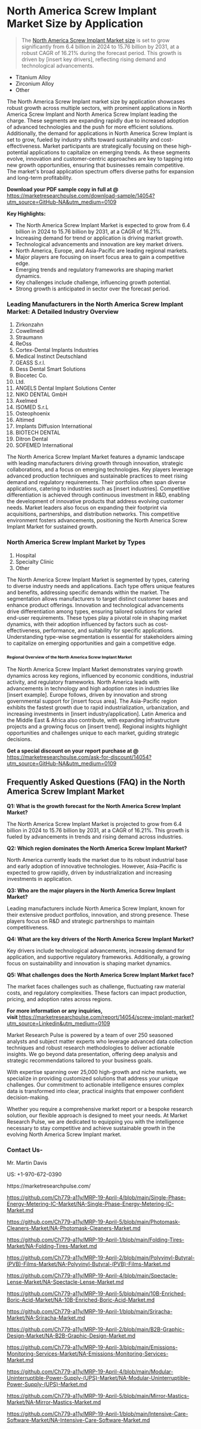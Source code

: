<h1>North America Screw Implant Market&nbsp;Size by Application</h1><blockquote><p>The <a href="https://marketresearchpulse.com/download-sample/14054?utm_source=GitHub-NA&amp;utm_medium=0109">North America Screw Implant Market size</a> is set to grow significantly from 6.4 billion in 2024 to 15.76 billion by 2031, at a robust CAGR of 16.21% during the forecast period. This growth is driven by [insert key drivers], reflecting rising demand and technological advancements.</p></blockquote><ul><li>Titanium Alloy<li> Zirconium Alloy<li> Other</li></ul><p>The North America Screw Implant market size by application showcases robust growth across multiple sectors, with prominent applications in North America Screw Implant and North America Screw Implant leading the charge. These segments are expanding rapidly due to increased adoption of advanced technologies and the push for more efficient solutions. Additionally, the demand for applications in North America Screw Implant is set to grow, fueled by industry shifts toward sustainability and cost-effectiveness. Market participants are strategically focusing on these high-potential applications to capitalize on emerging trends. As these segments evolve, innovation and customer-centric approaches are key to tapping into new growth opportunities, ensuring that businesses remain competitive. The market's broad application spectrum offers diverse paths for expansion and long-term profitability.</p><p><strong>Download your PDF sample copy in full at @ </strong><a href="https://marketresearchpulse.com/download-sample/14054?utm_source=GitHub-NA&amp;utm_medium=0109">https://marketresearchpulse.com/download-sample/14054?utm_source=GitHub-NA&amp;utm_medium=0109</a></p><p><strong>Key Highlights: </strong></p><ul><li>The North America Screw Implant Market is expected to grow from 6.4 billion in 2024 to 15.76 billion by 2031, at a CAGR of 16.21%.</li><li>Increasing demand for trend or application is driving market growth.</li><li>Technological advancements and innovation are key market drivers.</li><li>North America, Europe, and Asia-Pacific are leading regional markets.</li><li>Major players are focusing on insert focus area to gain a competitive edge.</li><li>Emerging trends and regulatory frameworks are shaping market dynamics.</li><li>Key challenges include challenge, influencing growth potential.</li><li>Strong growth is anticipated in sector over the forecast period.</li></ul><h3>Leading Manufacturers in the North America Screw Implant Market: A Detailed Industry Overview</h3><ol><li>Zirkonzahn</li><li>Cowellmedi</li><li>Straumann</li><li>ReOss</li><li>Cortex-Dental Implants Industries</li><li>Medical Instinct Deutschland</li><li>GEASS S.r.l.</li><li>Dess Dental Smart Solutions</li><li>Biocetec Co.</li><li>Ltd.</li><li>ANGELS Dental Implant Solutions Center</li><li>NIKO DENTAL GmbH</li><li>Axelmed</li><li>ISOMED S.r.L</li><li>Osteophoenix</li><li>Altimed</li><li>Implants Diffusion International</li><li>BIOTECH DENTAL</li><li>Ditron Dental</li><li>SOFEMED International</li></ol><div class="flex max-w-full flex-col flex-grow"><div class="min-h-8 text-message flex w-full flex-col items-end gap-2 whitespace-normal break-words [.text-message+&amp;]:mt-5" dir="auto" data-message-author-role="assistant" data-message-id="fd8432e4-4910-450d-b182-61b7bfb0a01f" data-message-model-slug="gpt-4o"><div class="flex w-full flex-col gap-1 empty:hidden first:pt-[3px]"><div class="markdown prose w-full break-words dark:prose-invert light"><p>The North America Screw Implant Market features a dynamic landscape with leading manufacturers driving growth through innovation, strategic collaborations, and a focus on emerging technologies. Key players leverage advanced production techniques and sustainable practices to meet rising demand and regulatory requirements. Their portfolios often span diverse applications, catering to industries such as [insert industries]. Competitive differentiation is achieved through continuous investment in R&amp;D, enabling the development of innovative products that address evolving customer needs. Market leaders also focus on expanding their footprint via acquisitions, partnerships, and distribution networks. This competitive environment fosters advancements, positioning the North America Screw Implant Market for sustained growth.</p></div></div></div></div><h3>North America Screw Implant Market by Types</h3><ol><li>Hospital<li> Specialty Clinic<li> Other</li></ol><div class="flex max-w-full flex-col flex-grow"><div class="min-h-8 text-message flex w-full flex-col items-end gap-2 whitespace-normal break-words [.text-message+&amp;]:mt-5" dir="auto" data-message-author-role="assistant" data-message-id="084470be-0bb7-4664-bddf-5156b4f41249" data-message-model-slug="gpt-4o-mini"><div class="flex w-full flex-col gap-1 empty:hidden first:pt-[3px]"><div class="markdown prose w-full break-words dark:prose-invert light"><p>The North America Screw Implant Market is segmented by types, catering to diverse industry needs and applications. Each type offers unique features and benefits, addressing specific demands within the market. The segmentation allows manufacturers to target distinct customer bases and enhance product offerings. Innovation and technological advancements drive differentiation among types, ensuring tailored solutions for varied end-user requirements. These types play a pivotal role in shaping market dynamics, with their adoption influenced by factors such as cost-effectiveness, performance, and suitability for specific applications. Understanding type-wise segmentation is essential for stakeholders aiming to capitalize on emerging opportunities and gain a competitive edge.</p></div></div></div></div><h3><span style="font-size: 11px;">Regional Overview of the North America Screw Implant Market</span></h3><div class="flex max-w-full flex-col flex-grow"><div class="min-h-8 text-message flex w-full flex-col items-end gap-2 whitespace-normal break-words [.text-message+&amp;]:mt-5" dir="auto" data-message-author-role="assistant" data-message-id="e9038762-ce64-4e30-91c9-9bd413514231" data-message-model-slug="gpt-4o-mini"><div class="flex w-full flex-col gap-1 empty:hidden first:pt-[3px]"><div class="markdown prose w-full break-words dark:prose-invert light"><p>The North America Screw Implant Market demonstrates varying growth dynamics across key regions, influenced by economic conditions, industrial activity, and regulatory frameworks. North America leads with advancements in technology and high adoption rates in industries like [insert example]. Europe follows, driven by innovation and strong governmental support for [insert focus area]. The Asia-Pacific region exhibits the fastest growth due to rapid industrialization, urbanization, and increasing investments in [insert industry/application]. Latin America and the Middle East &amp; Africa also contribute, with expanding infrastructure projects and a growing focus on [insert trend]. Regional insights highlight opportunities and challenges unique to each market, guiding strategic decisions.</p></div></div></div></div><p><strong>Get a special discount on your report purchase at @ </strong><a href="https://marketresearchpulse.com/ask-for-discount/14054?utm_source=GitHub-NA&amp;utm_medium=0109">https://marketresearchpulse.com/ask-for-discount/14054?utm_source=GitHub-NA&amp;utm_medium=0109</a></p><h2>Frequently Asked Questions (FAQ) in the North America Screw Implant Market</h2><p><strong>Q1: What is the growth forecast for the North America Screw Implant Market?</strong></p><p>The North America Screw Implant Market is projected to grow from 6.4 billion in 2024 to 15.76 billion by 2031, at a CAGR of 16.21%. This growth is fueled by advancements in trends and rising demand across industries.</p><p><strong>Q2: Which region dominates the North America Screw Implant Market?</strong></p><p>North America currently leads the market due to its robust industrial base and early adoption of innovative technologies. However, Asia-Pacific is expected to grow rapidly, driven by industrialization and increasing investments in application.</p><p><strong>Q3: Who are the major players in the North America Screw Implant Market?</strong></p><p>Leading manufacturers include North America Screw Implant, known for their extensive product portfolios, innovation, and strong presence. These players focus on R&amp;D and strategic partnerships to maintain competitiveness.</p><p><strong>Q4: What are the key drivers of the North America Screw Implant Market?</strong></p><p>Key drivers include technological advancements, increasing demand for application, and supportive regulatory frameworks. Additionally, a growing focus on sustainability and innovation is shaping market dynamics.</p><p><strong>Q5: What challenges does the North America Screw Implant Market face?</strong></p><p>The market faces challenges such as challenge, fluctuating raw material costs, and regulatory complexities. These factors can impact production, pricing, and adoption rates across regions.</p><p><strong>For more information or any inquiries, visit&nbsp;</strong><a href="https://marketresearchpulse.com/report/14054/screw-implant-market?utm_source=Linkedin&utm_medium=0109">https://marketresearchpulse.com/report/14054/screw-implant-market?utm_source=Linkedin&utm_medium=0109</a></p><p>Market Research Pulse is powered by a team of over 250 seasoned analysts and subject matter experts who leverage advanced data collection techniques and robust research methodologies to deliver actionable insights. We go beyond data presentation, offering deep analysis and strategic recommendations tailored to your business goals.</p><p>With expertise spanning over 25,000 high-growth and niche markets, we specialize in providing customized solutions that address your unique challenges. Our commitment to actionable intelligence ensures complex data is transformed into clear, practical insights that empower confident decision-making.</p><p>Whether you require a comprehensive market report or a bespoke research solution, our flexible approach is designed to meet your needs. At Market Research Pulse, we are dedicated to equipping you with the intelligence necessary to stay competitive and achieve sustainable growth in the evolving North America Screw Implant market.</p><h3><strong>Contact Us-</strong></h3><p>Mr. Martin Davis</p><p>US: +1-970-672-0390</p><p>https://marketresearchpulse.com/</p><p><a href="https://github.com/Ch779-a11y/MRP-19-April-4/blob/main/Single-Phase-Energy-Metering-IC-Market/NA-Single-Phase-Energy-Metering-IC-Market.md">https://github.com/Ch779-a11y/MRP-19-April-4/blob/main/Single-Phase-Energy-Metering-IC-Market/NA-Single-Phase-Energy-Metering-IC-Market.md</a></p><p><a href="https://github.com/Ch779-a11y/MRP-19-April-5/blob/main/Photomask-Cleaners-Market/NA-Photomask-Cleaners-Market.md">https://github.com/Ch779-a11y/MRP-19-April-5/blob/main/Photomask-Cleaners-Market/NA-Photomask-Cleaners-Market.md</a></p><p><a href="https://github.com/Ch779-a11y/MRP-19-April-1/blob/main/Folding-Tires-Market/NA-Folding-Tires-Market.md">https://github.com/Ch779-a11y/MRP-19-April-1/blob/main/Folding-Tires-Market/NA-Folding-Tires-Market.md</a></p><p><a href="https://github.com/Ch779-a11y/MRP-19-April-2/blob/main/Polyvinyl-Butyral-(PVB)-Films-Market/NA-Polyvinyl-Butyral-(PVB)-Films-Market.md">https://github.com/Ch779-a11y/MRP-19-April-2/blob/main/Polyvinyl-Butyral-(PVB)-Films-Market/NA-Polyvinyl-Butyral-(PVB)-Films-Market.md</a></p><p><a href="https://github.com/Ch779-a11y/MRP-19-April-4/blob/main/Spectacle-Lense-Market/NA-Spectacle-Lense-Market.md">https://github.com/Ch779-a11y/MRP-19-April-4/blob/main/Spectacle-Lense-Market/NA-Spectacle-Lense-Market.md</a></p><p><a href="https://github.com/Ch779-a11y/MRP-19-April-5/blob/main/10B-Enriched-Boric-Acid-Market/NA-10B-Enriched-Boric-Acid-Market.md">https://github.com/Ch779-a11y/MRP-19-April-5/blob/main/10B-Enriched-Boric-Acid-Market/NA-10B-Enriched-Boric-Acid-Market.md</a></p><p><a href="https://github.com/Ch779-a11y/MRP-19-April-1/blob/main/Sriracha-Market/NA-Sriracha-Market.md">https://github.com/Ch779-a11y/MRP-19-April-1/blob/main/Sriracha-Market/NA-Sriracha-Market.md</a></p><p><a href="https://github.com/Ch779-a11y/MRP-19-April-2/blob/main/B2B-Graphic-Design-Market/NA-B2B-Graphic-Design-Market.md">https://github.com/Ch779-a11y/MRP-19-April-2/blob/main/B2B-Graphic-Design-Market/NA-B2B-Graphic-Design-Market.md</a></p><p><a href="https://github.com/Ch779-a11y/MRP-19-April-3/blob/main/Emissions-Monitoring-Services-Market/NA-Emissions-Monitoring-Services-Market.md">https://github.com/Ch779-a11y/MRP-19-April-3/blob/main/Emissions-Monitoring-Services-Market/NA-Emissions-Monitoring-Services-Market.md</a></p><p><a href="https://github.com/Ch779-a11y/MRP-19-April-4/blob/main/Modular-Uninterruptible-Power-Supply-(UPS)-Market/NA-Modular-Uninterruptible-Power-Supply-(UPS)-Market.md">https://github.com/Ch779-a11y/MRP-19-April-4/blob/main/Modular-Uninterruptible-Power-Supply-(UPS)-Market/NA-Modular-Uninterruptible-Power-Supply-(UPS)-Market.md</a></p><p><a href="https://github.com/Ch779-a11y/MRP-19-April-5/blob/main/Mirror-Mastics-Market/NA-Mirror-Mastics-Market.md">https://github.com/Ch779-a11y/MRP-19-April-5/blob/main/Mirror-Mastics-Market/NA-Mirror-Mastics-Market.md</a></p><p><a href="https://github.com/Ch779-a11y/MRP-19-April-1/blob/main/Intensive-Care-Software-Market/NA-Intensive-Care-Software-Market.md">https://github.com/Ch779-a11y/MRP-19-April-1/blob/main/Intensive-Care-Software-Market/NA-Intensive-Care-Software-Market.md</a></p>

